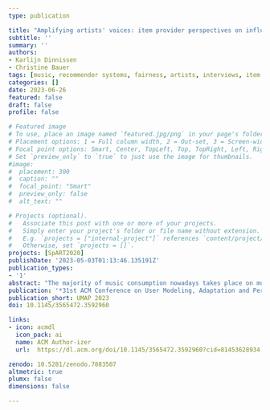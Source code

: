 ```yaml
---
type: publication

title: "Amplifying artists' voices: item provider perspectives on influence and fairness of music streaming platforms"
subtitle: ''
summary: ''
authors:
- Karlijn Dinnissen
- Christine Bauer
tags: [music, recommender systems, fairness, artists, interviews, item provider]
categories: []
date: 2023-06-26
featured: false
draft: false
profile: false

# Featured image
# To use, place an image named `featured.jpg/png` in your page's folder.
# Placement options: 1 = Full column width, 2 = Out-set, 3 = Screen-width
# Focal point options: Smart, Center, TopLeft, Top, TopRight, Left, Right, BottomLeft, Bottom, BottomRight
# Set `preview_only` to `true` to just use the image for thumbnails.
#image:
#  placement: 300
#  caption: ""
#  focal_point: "Smart"
#  preview_only: false
#  alt_text: ""

# Projects (optional).
#   Associate this post with one or more of your projects.
#   Simply enter your project's folder or file name without extension.
#   E.g. `projects = ["internal-project"]` references `content/project/deep-learning/index.md`.
#   Otherwise, set `projects = []`.
projects: [SpART2020]
publishDate: '2023-05-03T01:13:46.135191Z'
publication_types:
- '1'
abstract: "The majority of music consumption nowadays takes place on music streaming platforms. Whichever artists, albums, or songs are exposed to consumers on these platforms therefore greatly influences what music is ultimately consumed. As a result, the impact of these platforms on artists---their main item providers---is considerable. The recommender systems at the core of streaming platforms, though, have traditionally been developed focusing on end consumer objectives. Only recently, researchers have started to include item provider objectives, though rarely through reaching out to item providers directly. By omitting this important stakeholder’s point of view, we risk not understanding what artists value most, and might miss first-hand ideas on how to improve streaming platforms and recommender systems. Therefore, we conducted semi-structured interviews to capture the artists’ view. Specifically, we explore artists’ considerations regarding fairness, transparency, and diversity in music recommender systems, and the role artists envision for streaming platforms regarding those topics. We identify some topics with a clear consensus among artists, such as desiring more control over which music is recommended to whom, and expecting streaming platforms to actively increase music diversity in recommendations. In contrast, artists’ opinions differ on whether platforms should actively intervene in recommender systems to, e.g., increase localization or gender balance. Further, we observe that artists often take user preferences into account and even suggest new platform functionality to benefit both users and item providers. We encourage utilizing these insights when designing and evaluating music streaming platforms and recommender systems."
publication: '*31st ACM Conference on User Modeling, Adaptation and Personalization*'
publication_short: UMAP 2023
doi: 10.1145/3565472.3592960

links:
- icon: acmdl
  icon_pack: ai
  name: ACM Author-izer
  url:  https://dl.acm.org/doi/10.1145/3565472.3592960?cid=81453628934

zenodo: 10.5281/zenodo.7883507
altmetric: true
plumx: false
dimensions: false

---
```

